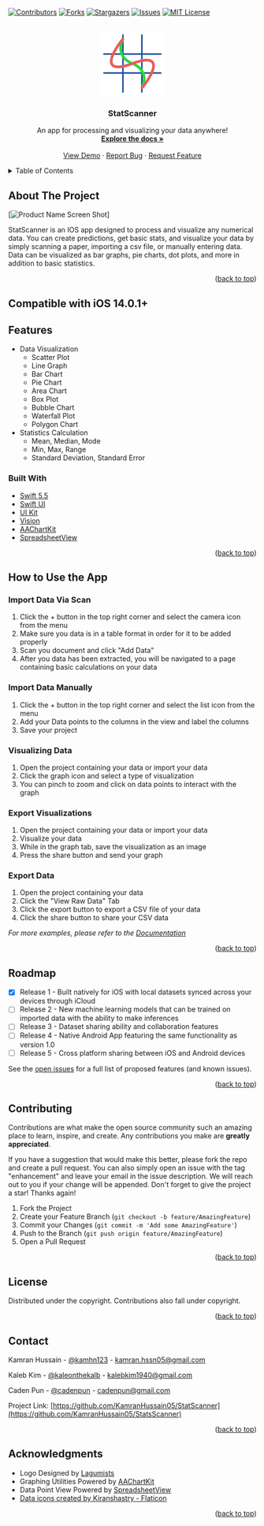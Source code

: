 <div id="top"></div>


<!-- PROJECT SHIELDS -->
<!--
*** I'm using markdown "reference style" links for readability.
*** Reference links are enclosed in brackets [ ] instead of parentheses ( ).
*** See the bottom of this document for the declaration of the reference variables
*** for contributors-url, forks-url, etc. This is an optional, concise syntax you may use.
*** https://www.markdownguide.org/basic-syntax/#reference-style-links
-->
[![Contributors][contributors-shield]][contributors-url]
[![Forks][forks-shield]][forks-url]
[![Stargazers][stars-shield]][stars-url]
[![Issues][issues-shield]][issues-url]
[![MIT License][license-shield]][license-url]


<!-- PROJECT LOGO -->
<br />
<div align="center">
  <a href="https://github.com/KamranHussain05/StatsScanner">
    <img src="images/StarsScanner-02.png" alt="Logo" width="130" height="130">
  </a>

<h3 align="center">StatScanner</h3>

  <p align="center">
    An app for processing and visualizing your data anywhere!
    <br />
    <a href="https://github.com/KamranHussain05/StatsScanner"><strong>Explore the docs »</strong></a>
    <br />
    <br />
    <a href="https://github.com/KamranHussain05/StatsScanner">View Demo</a>
    ·
    <a href="https://github.com/KamranHussain05/StatsScanner/issues">Report Bug</a>
    ·
    <a href="https://github.com/KamranHussain05/StatsScanner/issues">Request Feature</a>
  </p>
</div>



<!-- TABLE OF CONTENTS -->
<details>
  <summary>Table of Contents</summary>
  <ol>
    <li>
      <a href="#about-the-project">About The Project</a>
      <ul>
        <li><a href="#built-with">Built With</a></li>
      </ul>
    </li>
    <li>
      <a href="#getting-started">Getting Started</a>
      <ul>
        <li><a href="#prerequisites">Prerequisites</a></li>
        <li><a href="#installation">Installation</a></li>
      </ul>
    </li>
    <li><a href="#usage">Usage</a></li>
    <li><a href="#roadmap">Roadmap</a></li>
    <li><a href="#contributing">Contributing</a></li>
    <li><a href="#license">License</a></li>
    <li><a href="#contact">Contact</a></li>
    <li><a href="#acknowledgments">Acknowledgments</a></li>
  </ol>
</details>



<!-- ABOUT THE PROJECT -->
## About The Project

[![Product Name Screen Shot][product-screenshot]]

StatScanner is an IOS app designed to process and visualize any numerical data. You can create predictions, get basic stats, and visualize your data by simply scanning a paper, importing a csv file, or manually entering data. Data can be visualized as bar graphs, pie charts, dot plots, and more in addition to basic statistics. 


<p align="right">(<a href="#top">back to top</a>)</p>

## Compatible with iOS 14.0.1+

## Features

* Data Visualization
  * Scatter Plot
  * Line Graph
  * Bar Chart
  * Pie Chart
  * Area Chart
  * Box Plot
  * Bubble Chart
  * Waterfall Plot
  * Polygon Chart
* Statistics Calculation
  * Mean, Median, Mode
  * Min, Max, Range
  * Standard Deviation, Standard Error


### Built With

* [Swift 5.5](https://swift.org/)
* [Swift UI](https://developer.apple.com/xcode/swiftui/)
* [UI Kit](https://developer.apple.com/documentation/uikit)
* [Vision](https://developer.apple.com/documentation/vision)
* [AAChartKit](https://github.com/AAChartModel/AAChartKit-Swift)
* [SpreadsheetView](https://github.com/bannzai/SpreadsheetView)

<p align="right">(<a href="#top">back to top</a>)</p>



<!-- USAGE EXAMPLES -->
## How to Use the App

### Import Data Via Scan
1. Click the + button in the top right corner and select the camera icon from the menu
2. Make sure you data is in a table format in order for it to be added properly
3. Scan you document and click "Add Data"
4. After you data has been extracted, you will be navigated to a page containing basic calculations on your data

### Import Data Manually
1. Click the + button in the top right corner and select the list icon from the menu
2. Add your Data points to the columns in the view and label the columns
3. Save your project

### Visualizing Data 
1. Open the project containing your data or import your data
2. Click the graph icon and select a type of visualization
3. You can pinch to zoom and click on data points to interact with the graph

### Export Visualizations
1. Open the project containing your data or import your data
2. Visualize your data
3. While in the graph tab, save the visualization as an image
4. Press the share button and send your graph

### Export Data
1. Open the project containing your data
2. Click the "View Raw Data" Tab
3. Click the export button to export a CSV file of your data
4. Click the share button to share your CSV data


_For more examples, please refer to the [Documentation](https://github.com/KamranHussain05/StatsScanner/blob/main/README.md)_

<p align="right">(<a href="#top">back to top</a>)</p>



<!-- ROADMAP -->
## Roadmap

- [x] Release 1 - Built natively for iOS with local datasets synced across your devices through iCloud
- [ ] Release 2 - New machine learning models that can be trained on imported data with the ability to make inferences
- [ ] Release 3 - Dataset sharing ability and collaboration features
- [ ] Release 4 - Native Android App featuring the same functionality as version 1.0
- [ ] Release 5 - Cross platform sharing between iOS and Android devices

See the [open issues](https://github.com/KamranHussain05/StatsScanner/issues) for a full list of proposed features (and known issues).

<p align="right">(<a href="#top">back to top</a>)</p>



<!-- CONTRIBUTING -->
## Contributing

Contributions are what make the open source community such an amazing place to learn, inspire, and create. Any contributions you make are **greatly appreciated**.

If you have a suggestion that would make this better, please fork the repo and create a pull request. You can also simply open an issue with the tag "enhancement" and leave your email in the issue description. We will reach out to you if your change will be appended.
Don't forget to give the project a star! Thanks again!

1. Fork the Project
2. Create your Feature Branch (`git checkout -b feature/AmazingFeature`)
3. Commit your Changes (`git commit -m 'Add some AmazingFeature'`)
4. Push to the Branch (`git push origin feature/AmazingFeature`)
5. Open a Pull Request

<p align="right">(<a href="#top">back to top</a>)</p>



<!-- LICENSE -->
## License

Distributed under the copyright. Contributions also fall under copyright.

<p align="right">(<a href="#top">back to top</a>)</p>



<!-- CONTACT -->
## Contact

Kamran Hussain - [@kamhn123](https://twitter.com/Kamhn123) - kamran.hssn05@gmail.com

Kaleb Kim - [@kaleonthekalb](https://instagram.com/kaleonthekalb) - kalebkim1940@gmail.com

Caden Pun - [@cadenpun](https://instagram.com//cadenpun) - cadenpun@gmail.com

Project Link: [https://github.com/KamranHussain05/StatScanner](https://github.com/KamranHussain05/StatsScanner)

<p align="right">(<a href="#top">back to top</a>)</p>



<!-- ACKNOWLEDGMENTS -->
## Acknowledgments

* Logo Designed by [Lagumists](https://www.instagram.com/lagumists/)
* Graphing Utilities Powered by [AAChartKit](https://github.com/AAChartModel/AAChartKit-Swift)
* Data Point View Powered by [SpreadsheetView](https://github.com/bannzai/SpreadsheetView)
* <a href="https://www.flaticon.com/free-icons/data" title="data icons">Data icons created by Kiranshastry - Flaticon</a>

<p align="right">(<a href="#top">back to top</a>)</p>



<!-- MARKDOWN LINKS & IMAGES -->
<!-- https://www.markdownguide.org/basic-syntax/#reference-style-links -->
[contributors-shield]: https://img.shields.io/github/contributors/KamranHussain05/StatsScanner.svg?style=for-the-badge
[contributors-url]: https://github.com/KamranHussain05/StatsScanner/graphs/contributors
[forks-shield]: https://img.shields.io/github/forks/KamranHussain05/StatsScanner.svg?style=for-the-badge
[forks-url]: https://github.com/KamranHussain05/StatsScanner/network/members
[stars-shield]: https://img.shields.io/github/stars/KamranHussain05/StatsScanner.svg?style=for-the-badge
[stars-url]: https://github.com/KamranHussain05/StatsScanner/stargazers
[issues-shield]: https://img.shields.io/github/issues/KamranHussain05/StatsScanner.svg?style=for-the-badge
[issues-url]: https://github.com/KamranHussain05/StatsScanner/issues
[license-shield]: https://img.shields.io/github/license/KamranHussain05/StatsScanner.svg?style=for-the-badge
[license-url]: https://github.com/KamranHussain05/StatsScanner/blob/master/LICENSE.txt
[product-screenshot]: images/screenshot.png
